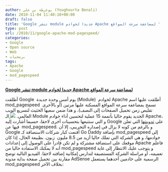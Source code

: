 ```yaml
---
author: يوغرطة بن علي (Youghourta Benali)
date: 2010-11-04 11:40:10+00:00
draft: false
title: 'Google تنشر module جديدا لخوادم Apache لمضاعفة سرعة المواقع '
type: post
url: /2010/11/google-apache-mod-pagespeed/
categories:
- Google
- Open source
- Web
- برمجيات
tags:
- Apache
- Google
- mod_pagespeed
---
```


**[Google تنشر module جديدا لخوادم Apache لمضاعفة سرعة المواقع](https://www.it-scoop.com/2010/11/google-apache-mod-pagespeed)**


أطلقت Google  يوم أمس وحدة جديدة (Module)  لخوادم Apache أطلقت عليها اسم mod_pagespeed  تسمح بمضاعفة سرعة المواقع المسكنة عليها مرتين (أو بالأحرى تقليص زمن تحميل الصفحات إلى النصف)، و هذا ضمن سعيها الحثيث لتسريع الويب العالمي.  [![](https://www.it-scoop.com/wp-content/uploads/2010/11/Google-Apache.gif)
](https://www.it-scoop.com/2010/11/google-apache-mod-pagespeed) الـ Module الجديد يقوم حاليا بأتممة 15 عملية لتحسين أداء خوادم Apache، و التي ستتبعها بتحسينات أخرى لاحقا، حسبما أشارت إليه Google على [تدوينتها](http://googlewebmastercentral.blogspot.com/2010/11/make-your-websites-run-faster.html) التي تعلن فيها عن  mod_pagespeed.  و بالرغم من كونه لا يزال في إصداره التجريبي، إلا أن Google أقنعت كبار شركات الاستضافة كـ Go Daddy بإضافة mod_pagespeed إلى خوادمها، و هي الشركة التي تملك حاليا أزيد من 8.5 مليون  زبون.  بطبيعة الحال، إذا كان موقعك على استضافة مشتركة و لم تكن قادرا على الوصول إلى إعدادات Apache فاعلم أنه لا يمكنك الاستفادة حاليا من mod_pagespeed و يتوجب عليك الانتظار إلى غاية تعميمه، أو مراسلة الشركة المستضيفة لتدارس إمكانية إضافته لاحقا.  الفيديو التالية توضح مقارنة بين تحميل صفحة بداية مدونة AdSense الرسمية على خادمين أحدهما يستعمل mod_pagespeed بخلاف الآخر:  <!-- more -->



<object classid="clsid:d27cdb6e-ae6d-11cf-96b8-444553540000" width="640" codebase="http://download.macromedia.com/pub/shockwave/cabs/flash/swflash.cab#version=6,0,40,0" height="385"><embed src="http://www.youtube.com/v/8moGR2qf994?fs=1&hl=fr_FR" allowscriptaccess="always" height="385" width="640" allowfullscreen="true" type="application/x-shockwave-flash"></embed></object>
